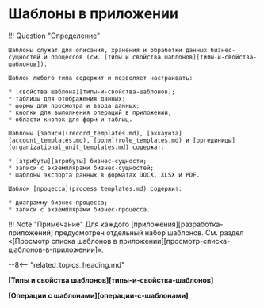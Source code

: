 # Шаблоны в приложении

!!! Question "Определение"

    Шаблоны служат для описания, хранения и обработки данных бизнес-сущностей и процессов (см. [типы и свойства шаблонов][типы-и-свойства-шаблонов]).

    Шаблон любого типа содержит и позволяет настраивать:
    
    * [свойства шаблона][типы-и-свойства-шаблонов];
    * таблицы для отображения данных;
    * формы для просмотра и ввода данных;
    * кнопки для выполнения операций в приложении; 
    * области кнопок для форм и таблиц.
    
    Шаблоны [записи](record_templates.md), [аккаунта](account_templates.md), [роли](role_templates.md) и [оргединицы](organizational_unit_templates.md) содержат:

    * [атрибуты][атрибуты] бизнес-сущности;
    * записи с экземплярами бизнес-сущностей;
    * шаблоны экспорта данных в форматах DOCX, XLSX и PDF.

    Шаблон [процесса](process_templates.md) содержит:

    * диаграмму бизнес-процесса;
    * записи с экземплярами бизнес-процесса.

!!! Note "Примечание"
    Для каждого [приложения][разработка-приложений] предусмотрен отдельный набор шаблонов. См. раздел «[Просмотр списка шаблонов в приложении][просмотр-списка-шаблонов-в-приложении]».

--8<-- "related_topics_heading.md"

**[Типы и свойства шаблонов][типы-и-свойства-шаблонов]**

**[Операции с шаблонами][операции-с-шаблонами]**